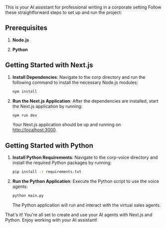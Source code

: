 This is your AI assistant for professional writing in a corporate setting Follow these straightforward steps to set up and run the project:

## Prerequisites

1. **Node.js**

2. **Python**

## Getting Started with Next.js

1. **Install Dependencies**: Navigate to the corp directory and run the following command to install the necessary Node.js modules:

   ```bash
   npm install
   ```

2. **Run the Next.js Application**: After the dependencies are installed, start the Next.js application by running:

   ```bash
   npm run dev
   ```

   Your Next.js application should be up and running on [http://localhost:3000](http://localhost:3000).

## Getting Started with Python

1. **Install Python Requirements**: Navigate to the corp-voice directory and install the required Python packages by running:

   ```bash
   pip install -r requirements.txt
   ```

2. **Run the Python Application**: Execute the Python script to use the voice agents:

   ```bash
   python main.py
   ```

   The Python application will run and interact with the virtual sales agents.

That's it! You're all set to create and use your AI agents with Next.js and Python. Enjoy working with your AI assistant!
